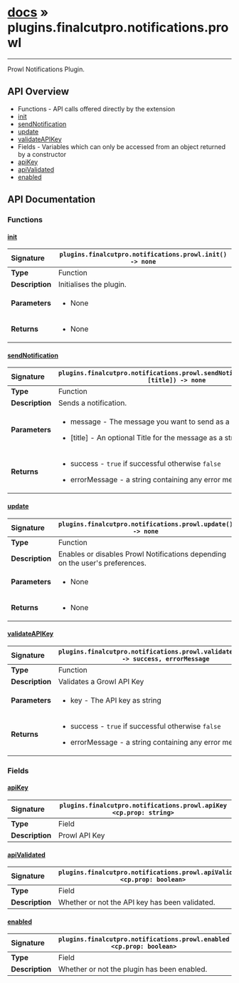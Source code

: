# [docs](index.md) » plugins.finalcutpro.notifications.prowl
---

Prowl Notifications Plugin.

## API Overview
* Functions - API calls offered directly by the extension
 * [init](#init)
 * [sendNotification](#sendnotification)
 * [update](#update)
 * [validateAPIKey](#validateapikey)
* Fields - Variables which can only be accessed from an object returned by a constructor
 * [apiKey](#apikey)
 * [apiValidated](#apivalidated)
 * [enabled](#enabled)

## API Documentation

### Functions

#### [init](#init)
| <span style="float: left;">**Signature**</span> | <span style="float: left;">`plugins.finalcutpro.notifications.prowl.init() -> none` </span>                                                          |
| -----------------------------------------------------|---------------------------------------------------------------------------------------------------------|
| **Type**                                             | Function                                                                                         |
| **Description**                                      | Initialises the plugin.                                                                                         |
| **Parameters**                                       | <ul><li>None</li></ul>   |
| **Returns**                                          | <ul><li>None</li></ul>            |

#### [sendNotification](#sendnotification)
| <span style="float: left;">**Signature**</span> | <span style="float: left;">`plugins.finalcutpro.notifications.prowl.sendNotification(message, [title]) -> none` </span>                                                          |
| -----------------------------------------------------|---------------------------------------------------------------------------------------------------------|
| **Type**                                             | Function                                                                                         |
| **Description**                                      | Sends a notification.                                                                                         |
| **Parameters**                                       | <ul><li>message - The message you want to send as a string.</li></ul><ul><li>[title] - An optional Title for the message as a string.</li></ul>   |
| **Returns**                                          | <ul><li>success - <code>true</code> if successful otherwise <code>false</code></li></ul><ul><li>errorMessage - a string containing any error messages</li></ul>            |

#### [update](#update)
| <span style="float: left;">**Signature**</span> | <span style="float: left;">`plugins.finalcutpro.notifications.prowl.update() -> none` </span>                                                          |
| -----------------------------------------------------|---------------------------------------------------------------------------------------------------------|
| **Type**                                             | Function                                                                                         |
| **Description**                                      | Enables or disables Prowl Notifications depending on the user's preferences.                                                                                         |
| **Parameters**                                       | <ul><li>None</li></ul>   |
| **Returns**                                          | <ul><li>None</li></ul>            |

#### [validateAPIKey](#validateapikey)
| <span style="float: left;">**Signature**</span> | <span style="float: left;">`plugins.finalcutpro.notifications.prowl.validateAPIKey(key) -> success, errorMessage` </span>                                                          |
| -----------------------------------------------------|---------------------------------------------------------------------------------------------------------|
| **Type**                                             | Function                                                                                         |
| **Description**                                      | Validates a Growl API Key                                                                                         |
| **Parameters**                                       | <ul><li>key - The API key as string</li></ul>   |
| **Returns**                                          | <ul><li>success - <code>true</code> if successful otherwise <code>false</code></li></ul><ul><li>errorMessage - a string containing any error messages</li></ul>            |

### Fields

#### [apiKey](#apikey)
| <span style="float: left;">**Signature**</span> | <span style="float: left;">`plugins.finalcutpro.notifications.prowl.apiKey <cp.prop: string>` </span>                                                          |
| -----------------------------------------------------|---------------------------------------------------------------------------------------------------------|
| **Type**                                             | Field                                                                                         |
| **Description**                                      | Prowl API Key                                                                                         |

#### [apiValidated](#apivalidated)
| <span style="float: left;">**Signature**</span> | <span style="float: left;">`plugins.finalcutpro.notifications.prowl.apiValidated <cp.prop: boolean>` </span>                                                          |
| -----------------------------------------------------|---------------------------------------------------------------------------------------------------------|
| **Type**                                             | Field                                                                                         |
| **Description**                                      | Whether or not the API key has been validated.                                                                                         |

#### [enabled](#enabled)
| <span style="float: left;">**Signature**</span> | <span style="float: left;">`plugins.finalcutpro.notifications.prowl.enabled <cp.prop: boolean>` </span>                                                          |
| -----------------------------------------------------|---------------------------------------------------------------------------------------------------------|
| **Type**                                             | Field                                                                                         |
| **Description**                                      | Whether or not the plugin has been enabled.                                                                                         |

